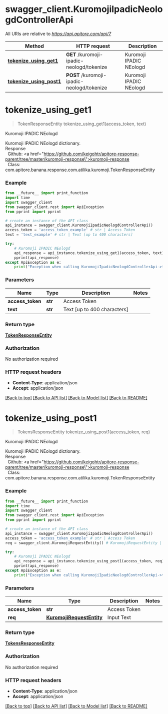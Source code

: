 # swagger_client.KuromojiIpadicNeologdControllerApi

All URIs are relative to *https://api.apitore.com/api/7*

Method | HTTP request | Description
------------- | ------------- | -------------
[**tokenize_using_get1**](KuromojiIpadicNeologdControllerApi.md#tokenize_using_get1) | **GET** /kuromoji-ipadic-neologd/tokenize | Kuromoji IPADIC NEologd
[**tokenize_using_post1**](KuromojiIpadicNeologdControllerApi.md#tokenize_using_post1) | **POST** /kuromoji-ipadic-neologd/tokenize | Kuromoji IPADIC NEologd


# **tokenize_using_get1**
> TokenResponseEntity tokenize_using_get1(access_token, text)

Kuromoji IPADIC NEologd

Kuromoji IPADIC NEologd dictionary.<BR />Response<BR />&nbsp; Github: <a href=\"https://github.com/keigohtr/apitore-response-parent/tree/master/kuromoji-response\">kuromoji-response</a><BR />&nbsp; Class: com.apitore.banana.response.com.atilika.kuromoji.TokenResponseEntity<BR />

### Example
```python
from __future__ import print_function
import time
import swagger_client
from swagger_client.rest import ApiException
from pprint import pprint

# create an instance of the API class
api_instance = swagger_client.KuromojiIpadicNeologdControllerApi()
access_token = 'access_token_example' # str | Access Token
text = 'text_example' # str | Text [up to 400 characters]

try:
    # Kuromoji IPADIC NEologd
    api_response = api_instance.tokenize_using_get1(access_token, text)
    pprint(api_response)
except ApiException as e:
    print("Exception when calling KuromojiIpadicNeologdControllerApi->tokenize_using_get1: %s\n" % e)
```

### Parameters

Name | Type | Description  | Notes
------------- | ------------- | ------------- | -------------
 **access_token** | **str**| Access Token | 
 **text** | **str**| Text [up to 400 characters] | 

### Return type

[**TokenResponseEntity**](TokenResponseEntity.md)

### Authorization

No authorization required

### HTTP request headers

 - **Content-Type**: application/json
 - **Accept**: application/json

[[Back to top]](#) [[Back to API list]](../README.md#documentation-for-api-endpoints) [[Back to Model list]](../README.md#documentation-for-models) [[Back to README]](../README.md)

# **tokenize_using_post1**
> TokensResponseEntity tokenize_using_post1(access_token, req)

Kuromoji IPADIC NEologd

Kuromoji IPADIC NEologd dictionary.<BR />Response<BR />&nbsp; Github: <a href=\"https://github.com/keigohtr/apitore-response-parent/tree/master/kuromoji-response\">kuromoji-response</a><BR />&nbsp; Class: com.apitore.banana.response.com.atilika.kuromoji.TokenResponseEntity<BR />

### Example
```python
from __future__ import print_function
import time
import swagger_client
from swagger_client.rest import ApiException
from pprint import pprint

# create an instance of the API class
api_instance = swagger_client.KuromojiIpadicNeologdControllerApi()
access_token = 'access_token_example' # str | Access Token
req = swagger_client.KuromojiRequestEntity() # KuromojiRequestEntity | Input Text

try:
    # Kuromoji IPADIC NEologd
    api_response = api_instance.tokenize_using_post1(access_token, req)
    pprint(api_response)
except ApiException as e:
    print("Exception when calling KuromojiIpadicNeologdControllerApi->tokenize_using_post1: %s\n" % e)
```

### Parameters

Name | Type | Description  | Notes
------------- | ------------- | ------------- | -------------
 **access_token** | **str**| Access Token | 
 **req** | [**KuromojiRequestEntity**](KuromojiRequestEntity.md)| Input Text | 

### Return type

[**TokensResponseEntity**](TokensResponseEntity.md)

### Authorization

No authorization required

### HTTP request headers

 - **Content-Type**: application/json
 - **Accept**: application/json

[[Back to top]](#) [[Back to API list]](../README.md#documentation-for-api-endpoints) [[Back to Model list]](../README.md#documentation-for-models) [[Back to README]](../README.md)

